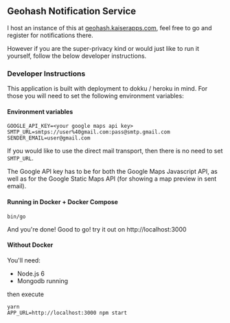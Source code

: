 ## Geohash Notification Service

I host an instance of this at [geohash.kaiserapps.com](https://geohash.kaiserapps.com), feel free to go and register for notifications there.

However if you are the super-privacy kind or would just like to run it yourself, follow the below developer instructions.

### Developer Instructions

This application is built with deployment to dokku / heroku in mind. For those you will need to set the following environment variables:

#### Environment variables

```
GOOGLE_API_KEY=<your google maps api key>
SMTP_URL=smtps://user%40gmail.com:pass@smtp.gmail.com
SENDER_EMAIL=user@gmail.com
```

If you would like to use the direct mail transport, then there is no need to set `SMTP_URL`.

The Google API key has to be for both the Google Maps Javascript API, as well as for the Google Static Maps API (for showing a map preview in sent email).

#### Running in Docker + Docker Compose

```
bin/go
```

And you're done! Good to go! try it out on http://localhost:3000

#### Without Docker

You'll need:
- Node.js 6
- Mongodb running

then execute

```
yarn
APP_URL=http://localhost:3000 npm start
```
